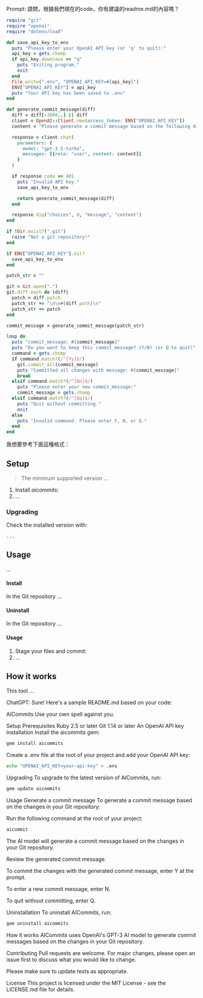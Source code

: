 Prompt:
請問，根據我們現在的code，你有建議的readme.md的內容嗎？
```ruby
require "git"
require "openai"
require "dotenv/load"

def save_api_key_to_env
  puts "Please enter your OpenAI API key (or 'q' to quit):"
  api_key = gets.chomp
  if api_key.downcase == "q"
    puts "Exiting program."
    exit
  end
  File.write(".env", "OPENAI_API_KEY=#{api_key}")
  ENV["OPENAI_API_KEY"] = api_key
  puts "Your API key has been saved to .env"
end

def generate_commit_message(diff)
  diff = diff[-3800..] || diff
  client = OpenAI::Client.new(access_token: ENV["OPENAI_API_KEY"])
  content = "Please generate a commit message based on the following diff in one sentance and less than 80 letters:\n#{diff}"

  response = client.chat(
    parameters: {
      model: "gpt-3.5-turbo",
      messages: [{role: "user", content: content}]
    }
  )

  if response.code == 401
    puts "Invalid API key."
    save_api_key_to_env

    return generate_commit_message(diff)
  end

  response.dig("choices", 0, "message", "content")
end

if !Dir.exist?(".git")
  raise "Not a git repository!"
end

if ENV["OPENAI_API_KEY"].nil?
  save_api_key_to_env
end

patch_str = ""

git = Git.open(".")
git.diff.each do |diff|
  patch = diff.patch
  patch_str += "\n\n#{diff.path}\n"
  patch_str += patch
end

commit_message = generate_commit_message(patch_str)

loop do
  puts "commit_message: #{commit_message}"
  puts "Do you want to keep this commit_message? (Y/N) (or Q to quit)"
  command = gets.chomp
  if command.match?(/^[Yy]$/)
    git.commit_all(commit_message)
    puts "Committed all changes with message: #{commit_message}"
    break
  elsif command.match?(/^[Nn]$/)
    puts "Please enter your new commit_message:"
    commit_message = gets.chomp
  elsif command.match?(/^[Qq]$/)
    puts "Quit without committing."
    exit
  else
    puts "Invalid command. Please enter Y, N, or Q."
  end
end
```
我想要參考下面這種格式：
## Setup
> The minimum supported version ...
1. Install _aicommits_:
2. ...

### Upgrading

Check the installed version with:
```
...
```
## Usage
...

#### Install

In the Git repository ...

#### Uninstall
In the Git repository ...

#### Usage

1. Stage your files and commit:
2. ...

## How it works

This tool ...

ChatGPT:
Sure! Here's a sample README.md based on your code:

AICommits
Use your own spell against you.

Setup
Prerequisites
Ruby 2.5 or later
Git 1.14 or later
An OpenAI API key
Installation
Install the aicommits gem:

```bash
gem install aicommits
```
Create a .env file at the root of your project and add your OpenAI API key:

```bash
echo "OPENAI_API_KEY=your-api-key" > .env
```
Upgrading
To upgrade to the latest version of AICommits, run:

```bash
gem update aicommits
```
Usage
Generate a commit message
To generate a commit message based on the changes in your Git repository:

Run the following command at the root of your project:

```bash
aicommit
```
The AI model will generate a commit message based on the changes in your Git repository.

Review the generated commit message.

To commit the changes with the generated commit message, enter Y at the prompt.

To enter a new commit message, enter N.

To quit without committing, enter Q.

Uninstallation
To uninstall AICommits, run:

```bash
gem uninstall aicommits
```
How it works
AICommits uses OpenAI's GPT-3 AI model to generate commit messages based on the changes in your Git repository.

Contributing
Pull requests are welcome. For major changes, please open an issue first to discuss what you would like to change.

Please make sure to update tests as appropriate.

License
This project is licensed under the MIT License - see the LICENSE.md file for details.
